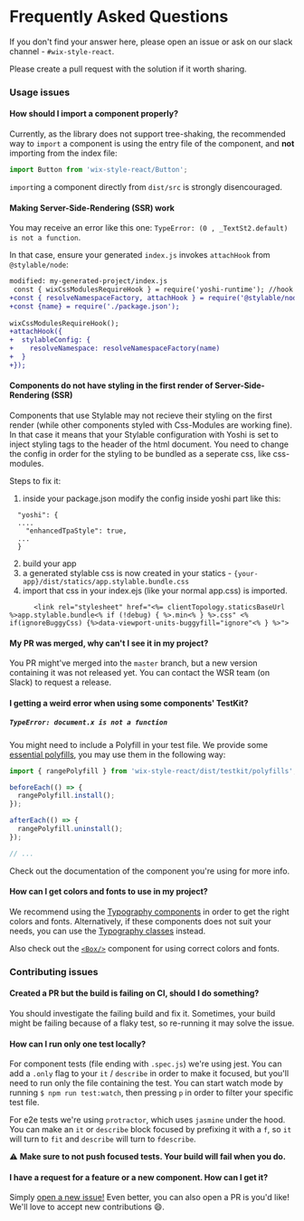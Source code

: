 # Frequently Asked Questions

If you don't find your answer here, please open an issue or ask on our slack channel -
`#wix-style-react`.

Please create a pull request with the solution if it worth sharing.

### Usage issues


#### How should I import a component properly?

Currently, as the library does not support tree-shaking, the recommended way to `import` a component
is using the entry file of the component, and **not** importing from the index file:

```js
import Button from 'wix-style-react/Button';
```

`import`ing a component directly from `dist/src` is strongly disencouraged.


#### Making Server-Side-Rendering (SSR) work

You may receive an error like this one: `TypeError: (0 , _TextSt2.default) is not a function`.

In that case, ensure your generated `index.js` invokes `attachHook` from `@stylable/node`:

```diff
modified: my-generated-project/index.js
 const { wixCssModulesRequireHook } = require('yoshi-runtime'); //hook to `.scss` files
+const { resolveNamespaceFactory, attachHook } = require('@stylable/node'); //hook to `.st.css` files
+const {name} = require('./package.json');
 
wixCssModulesRequireHook();
+attachHook({
+  stylableConfig: {
+    resolveNamespace: resolveNamespaceFactory(name)
+  }
+});
```

#### Components do not have styling in the first render of Server-Side-Rendering (SSR)

Components that use Stylable may not recieve their styling on the first render (while other components styled with Css-Modules are working fine).
In that case it means that your Stylable configuration with Yoshi is set to inject styling tags to the header of the html document.
You need to change the config in order for the styling to be bundled as a seperate css, like css-modules.

Steps to fix it:
1. inside your package.json modify the config inside yoshi part like this:
```
  "yoshi": {
  ....
    "enhancedTpaStyle": true,
  ...
  }
```

2. build your app
3. a generated stylable css is now created in your statics - ```{your-app}/dist/statics/app.stylable.bundle.css```
4. import that css in your index.ejs (like your normal app.css) is imported.

```      <link rel="stylesheet" href="<%= clientTopology.staticsBaseUrl %>app.stylable.bundle<% if (!debug) { %>.min<% } %>.css" <% if(ignoreBuggyCss) {%>data-viewport-units-buggyfill="ignore"<% } %>">```



#### My PR was merged, why can't I see it in my project?

You PR might've merged into the `master` branch, but a new version containing it was not released
yet. You can contact the WSR team (on Slack) to request a release.

#### I getting a weird error when using some components' TestKit?

##### `TypeError: document.x is not a function`

You might need to include a Polyfill in your test file. We provide some [essential
polyfills](../../testkit/polyfills/index.js), you may use them in the following way:

```js
import { rangePolyfill } from 'wix-style-react/dist/testkit/polyfills';

beforeEach(() => {
  rangePolyfill.install();
});

afterEach(() => {
  rangePolyfill.uninstall();
});

// ...
```

Check out the documentation of the component you're using for more info.

#### How can I get colors and fonts to use in my project?

We recommend using the [Typography
components](https://wix-wix-style-react.surge.sh/?selectedKind=1.%20Foundation&selectedStory=1.2%20Typography&full=0&addons=0&stories=1&panelRight=0)
in order to get the right colors and fonts. Alternatively, if these components does not suit your
needs, you can use the [Typography
classes](https://wix-wix-style-react.surge.sh/?selectedKind=Styling&selectedStory=1.2%20Typography%20Classes&full=0&addons=0&stories=1&panelRight=0)
instead.

Also check out the
[`<Box/>`](https://wix-wix-style-react.surge.sh/?selectedKind=Components&selectedStory=Box&full=0&addons=0&stories=1&panelRight=0)
component for using correct colors and fonts.

### Contributing issues

#### Created a PR but the build is failing on CI, should I do something?

You should investigate the failing build and fix it. Sometimes, your build might be failing because
of a flaky test, so re-running it may solve the issue.

#### How can I run only one test locally?

For component tests (file ending with `.spec.js`) we're using jest. You can add a `.only` flag to
your `it` / `describe` in order to make it focused, but you'll need to run only the file containing
the test. You can start watch mode by running `$ npm run test:watch`, then pressing `p` in order to
filter your specific test file.

For e2e tests we're using `protractor`, which uses `jasmine` under the hood. You can make an `it` or
`describe` block focused by prefixing it with a `f`, so `it` will turn to `fit` and `describe` will
turn to `fdescribe`.

⚠️ **Make sure to not push focused tests. Your build will fail when you do.**

#### I have a request for a feature or a new component. How can I get it?

Simply [open a new issue!](https://github.com/wix-private/wsr-issues/issues/new) Even better, you
can also open a PR is you'd like! We'll love to accept new contributions  😄.

